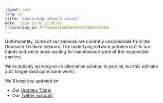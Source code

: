 ```yaml
---
layout: post
lang: en
title: "Continuing network issues"
date:  2020-10-05 12:00:00
translation_id: 9ffdae6e2fad8088fb02170de32fa1e2
---
```


Unfortunately, some of our services are currently unaccessible from the Deutsche Telekom network. The underlying network problem isn't in our hands and we're stuck waiting for maintenance work of the responsible carriers.

We're actively working on an alternative solution in parallel, but this will take a bit longer (and quite some work).

We'll keep you updated on
* Our [Updates Ticker](https://updates.systemli.org/)
* Our [Twitter Account](https://twitter.com/systemli)
